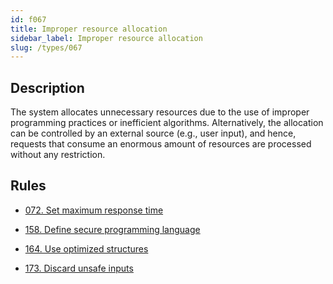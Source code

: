 ```yaml
---
id: f067
title: Improper resource allocation
sidebar_label: Improper resource allocation
slug: /types/067
---
```


## Description

The system allocates unnecessary resources
due to the use of improper programming practices or inefficient algorithms.
Alternatively, the allocation can be controlled by an external source
(e.g., user input), and hence, requests that consume
an enormous amount of resources are processed without any restriction.

## Rules

- [072. Set maximum response time](/criteria/architecture/072)

- [158. Define secure programming language](/criteria/source/158)

- [164. Use optimized structures](/criteria/source/164)

- [173. Discard unsafe inputs](/criteria/source/173)
